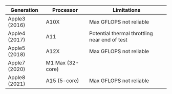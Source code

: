 | Generation | Processor | Limitations |
| ---------- | --------- | ----------- |
| Apple3 (2016) | A10X | Max GFLOPS not reliable |
| Apple4 (2017) | A11 | Potential thermal throttling near end of test |
| Apple5 (2018) | A12X | Max GFLOPS not reliable |
| Apple7 (2020) | M1 Max (32-core) | |
| Apple8 (2021) | A15 (5-core) | Max GFLOPS not reliable |
